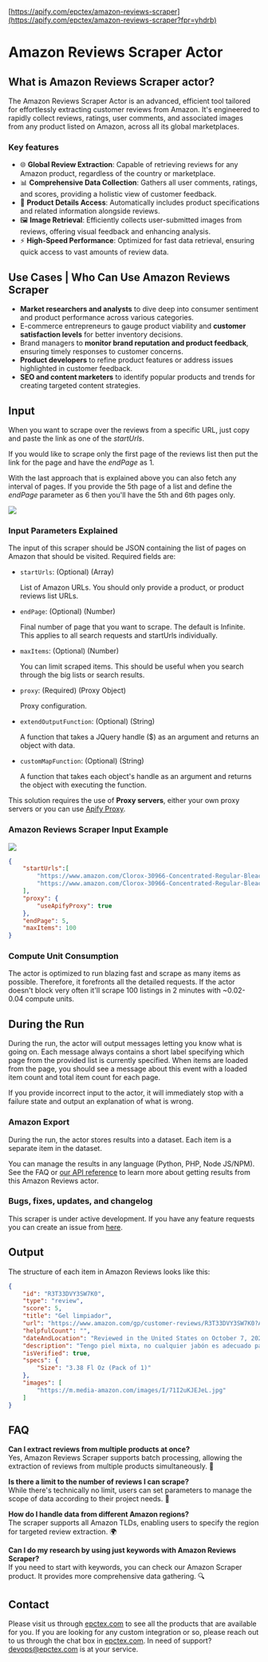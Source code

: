 [https://apify.com/epctex/amazon-reviews-scraper](https://apify.com/epctex/amazon-reviews-scraper?fpr=yhdrb)

# Amazon Reviews Scraper Actor

## What is Amazon Reviews Scraper actor?
The Amazon Reviews Scraper Actor is an advanced, efficient tool tailored for effortlessly extracting customer reviews from Amazon. It's engineered to rapidly collect reviews, ratings, user comments, and associated images from any product listed on Amazon, across all its global marketplaces.

###  Key features
- 🌐 **Global Review Extraction**: Capable of retrieving reviews for any Amazon product, regardless of the country or marketplace.
- 📊 **Comprehensive Data Collection**: Gathers all user comments, ratings, and scores, providing a holistic view of customer feedback.
- 📝 **Product Details Access**: Automatically includes product specifications and related information alongside reviews.
- 🖼️ **Image Retrieval**: Efficiently collects user-submitted images from reviews, offering visual feedback and enhancing analysis.
- ⚡ **High-Speed Performance**: Optimized for fast data retrieval, ensuring quick access to vast amounts of review data.

## Use Cases | Who Can Use Amazon Reviews Scraper
- **Market researchers and analysts** to dive deep into consumer sentiment and product performance across various categories.
- E-commerce entrepreneurs to gauge product viability and **customer satisfaction levels** for better inventory decisions.
- Brand managers to **monitor brand reputation and product feedback**, ensuring timely responses to customer concerns.
- **Product developers** to refine product features or address issues highlighted in customer feedback.
- **SEO and content marketers** to identify popular products and trends for creating targeted content strategies.

## Input
When you want to scrape over the reviews from a specific URL, just copy and paste the link as one of the *startUrls*.

If you would like to scrape only the first page of the reviews list then put the link for the page and have the *endPage* as 1.

With the last approach that is explained above you can also fetch any interval of pages. If you provide the 5th page of a list and define the *endPage* parameter as 6 then you'll have the 5th and 6th pages only.

![](https://cdn.epctex.com/actors/amazon-reviews/1.png)

### Input Parameters Explained
The input of this scraper should be JSON containing the list of pages on Amazon that should be visited. Required fields are:

- `startUrls`: (Optional) (Array)

	List of Amazon URLs. You should only provide a product, or product reviews list URLs.
- `endPage`: (Optional) (Number)

	Final number of page that you want to scrape. The default is Infinite. This applies to all search requests and startUrls individually.
- `maxItems`: (Optional) (Number)

	You can limit scraped items. This should be useful when you search through the big lists or search results.
- `proxy`: (Required) (Proxy Object)

	Proxy configuration.
- `extendOutputFunction`: (Optional) (String)

	A function that takes a JQuery handle ($) as an argument and returns an object with data.
- `customMapFunction`: (Optional) (String)

	A function that takes each object's handle as an argument and returns the object with executing the function.

This solution requires the use of **Proxy servers**, either your own proxy servers or you can use [Apify Proxy](https://www.apify.com/docs/proxy).

### Amazon Reviews Scraper Input Example
![](https://cdn.epctex.com/actors/amazon-reviews/2.png)

```json
{
    "startUrls":[
        "https://www.amazon.com/Clorox-30966-Concentrated-Regular-Bleach/dp/B07HXTYS1W/ref=sr_1_3?crid=ZT0PLQMYO4WP&keywords=clorox&qid=1702901115&sprefix=cl%2Caps%2C278&sr=8-3",
        "https://www.amazon.com/Clorox-30966-Concentrated-Regular-Bleach/product-reviews/B07HXTYS1W/ref=cm_cr_dp_d_show_all_btm?ie=UTF8&reviewerType=all_reviews"
    ],
    "proxy": {
        "useApifyProxy": true
    },
    "endPage": 5,
    "maxItems": 100
}
```

### Compute Unit Consumption
The actor is optimized to run blazing fast and scrape as many items as possible. Therefore, it forefronts all the detailed requests. If the actor doesn't block very often it'll scrape 100 listings in 2 minutes with ~0.02-0.04 compute units.

## During the Run
During the run, the actor will output messages letting you know what is going on. Each message always contains a short label specifying which page from the provided list is currently specified. When items are loaded from the page, you should see a message about this event with a loaded item count and total item count for each page.

If you provide incorrect input to the actor, it will immediately stop with a failure state and output an explanation of what is wrong.

### Amazon Export
During the run, the actor stores results into a dataset. Each item is a separate item in the dataset.

You can manage the results in any language (Python, PHP, Node JS/NPM). See the FAQ or <a href="https://www.apify.com/docs/api" target="blank">our API reference</a> to learn more about getting results from this Amazon Reviews actor.


### Bugs, fixes, updates, and changelog
This scraper is under active development. If you have any feature requests you can create an issue from [here](https://github.com/epctex/amazon-reviews-scraper/issues).

## Output
The structure of each item in Amazon Reviews looks like this:

```json
{
	"id": "R3T33DVY3SW7K0",
	"type": "review",
	"score": 5,
	"title": "Gel limpiador",
	"url": "https://www.amazon.com/gp/customer-reviews/R3T33DVY3SW7K0?ASIN=B0060OMXUA",
	"helpfulCount": "",
	"dateAndLocation": "Reviewed in the United States on October 7, 2023",
	"description": "Tengo piel mixta, no cualquier jabón es adecuado para mi piel. Sin duda alguna es el mejor.",
	"isVerified": true,
	"specs": {
		"Size": "3.38 Fl Oz (Pack of 1)"
	},
	"images": [
		"https://m.media-amazon.com/images/I/71I2uKJEJeL.jpg"
	]
}
```

## FAQ
**Can I extract reviews from multiple products at once?**<br/>
Yes, Amazon Reviews Scraper supports batch processing, allowing the extraction of reviews from multiple products simultaneously. 🔄

**Is there a limit to the number of reviews I can scrape?**<br/>
While there's technically no limit, users can set parameters to manage the scope of data according to their project needs.  📏

**How do I handle data from different Amazon regions?**<br/>
The scraper supports all Amazon TLDs, enabling users to specify the region for targeted review extraction. 🌍

**Can I do my research by using just keywords with Amazon Reviews Scraper?**<br/>
If you need to start with keywords, you can check our Amazon Scraper product. It provides more comprehensive data gathering. 🔍

## Contact
Please visit us through [epctex.com](https://epctex.com) to see all the products that are available for you. If you are looking for any custom integration or so, please reach out to us through the chat box in [epctex.com](https://epctex.com). In need of support? [devops@epctex.com](mailto:devops@epctex.com) is at your service.
